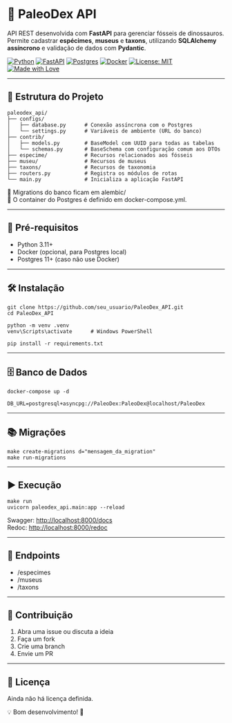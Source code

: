 # 🦖 PaleoDex API

API REST desenvolvida com **FastAPI** para gerenciar fósseis de dinossauros.  
Permite cadastrar **espécimes**, **museus** e **taxons**, utilizando **SQLAlchemy assíncrono** e validação de dados com **Pydantic**.

[![Python](https://img.shields.io/badge/python-3.11%2B-blue.svg?logo=python)](https://www.python.org/downloads/release/python-3110/)
[![FastAPI](https://img.shields.io/badge/FastAPI-0.110+-009688.svg?logo=fastapi)](https://fastapi.tiangolo.com/)
[![Postgres](https://img.shields.io/badge/Postgres-11+-336791.svg?logo=postgresql)](https://www.postgresql.org/)
[![Docker](https://img.shields.io/badge/Docker-ready-2496ED.svg?logo=docker)](https://www.docker.com/)
[![License: MIT](https://img.shields.io/badge/License-MIT-yellow.svg)](LICENSE)
[![Made with Love](https://img.shields.io/badge/Made%20with-❤️-white.svg)](#)

---

## 📁 Estrutura do Projeto

```
paleodex_api/
├── configs/
│   ├── database.py      # Conexão assíncrona com o Postgres
│   └── settings.py      # Variáveis de ambiente (URL do banco)
├── contrib/
│   ├── models.py        # BaseModel com UUID para todas as tabelas
│   └── schemas.py       # BaseSchema com configuração comum aos DTOs
├── especime/            # Recursos relacionados aos fósseis
├── museu/               # Recursos de museus
├── taxons/              # Recursos de taxonomia
├── routers.py           # Registra os módulos de rotas
└── main.py              # Inicializa a aplicação FastAPI
```

📌 Migrations do banco ficam em alembic/  
📌 O container do Postgres é definido em docker-compose.yml.

---

## 🚀 Pré-requisitos

- Python 3.11+
- Docker (opcional, para Postgres local)
- Postgres 11+ (caso não use Docker)

---

## 🛠️ Instalação

```
git clone https://github.com/seu_usuario/PaleoDex_API.git
cd PaleoDex_API
```

```
python -m venv .venv
venv\Scripts\activate      # Windows PowerShell
```

```
pip install -r requirements.txt
```

---

## 🗄️ Banco de Dados

```docker-compose up -d```

```DB_URL=postgresql+asyncpg://PaleoDex:PaleoDex@localhost/PaleoDex```

---

## 📚 Migrações

```
make create-migrations d="mensagem_da_migration"
make run-migrations
```

---

## ▶️ Execução

```
make run
uvicorn paleodex_api.main:app --reload
```

Swagger: <http://localhost:8000/docs>  
Redoc:   <http://localhost:8000/redoc>  

---

## 🧪 Endpoints

- /especimes  
- /museus  
- /taxons  

---

## 🤝 Contribuição

1. Abra uma issue ou discuta a ideia  
2. Faça um fork  
3. Crie uma branch  
4. Envie um PR  

---

## 📄 Licença

Ainda não há licença definida.  

💡 Bom desenvolvimento! 🦕
